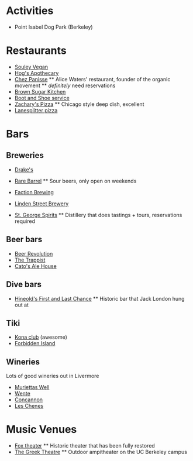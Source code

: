 # Activities

* Point Isabel Dog Park (Berkeley)

# Restaurants
* [Souley Vegan](http://www.souleyvegan.com/)
* [Hog's Apothecary](http://www.hogsapothecary.com/)
* [Chez Panisse](http://www.chezpanisse.com/)
** Alice Waters' restaurant, founder of the organic movement
** *definitely* need reservations
* [Brown Sugar Kitchen](http://brownsugarkitchen.com/)
* [Boot and Shoe service](http://bootandshoeservice.com/)
* [Zachary's Pizza](http://zacharys.com/)
** Chicago style deep dish, excellent
* [Lanesplitter pizza](http://www.lanesplitterpizza.com/)

# Bars

## Breweries
* [Drake's](http://drinkdrakes.com/)
* [Rare Barrel](http://www.therarebarrel.com/)
** Sour beers, only open on weekends
* [Faction Brewing](http://factionbrewing.com/)
* [Linden Street Brewery](http://www.lindenbeer.com/)

* [St. George Spirits](http://www.stgeorgespirits.com/)
** Distillery that does tastings + tours, reservations required

## Beer bars
* [Beer Revolution](http://beer-revolution.com/)
* [The Trappist](http://thetrappist.com/)
* [Cato's Ale House](http://www.catosalehouse.com/)

## Dive bars
* [Hineold's First and Last Chance](http://heinolds.com/hew/bar_info.html)
** Historic bar that Jack London hung out at

## Tiki
* [Kona club](http://www.konaclub.net/) (awesome)
* [Forbidden Island](http://www.forbiddenislandalameda.com/)

## Wineries
Lots of good wineries out in Livermore
* [Muriettas Well](https://www.murrietaswell.com/)
* [Wente](https://wentevineyards.com/)
* [Concannon](http://www.concannonvineyard.com/)
* [Les Chenes](http://www.leschenesvine.com/)

# Music Venues
* [Fox theater](https://foxtheatre.org/)
** Historic theater that has been fully restored
* [The Greek Theatre](http://www.apeconcerts.com/venue_greekTheatre.cfm)
** Outdoor ampitheater on the UC Berkeley campus
